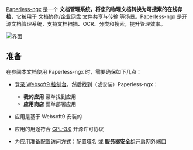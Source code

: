 [Paperless-ngx](https://docs.paperless-ngx.com ) 是一个 **文档管理系统，将您的物理文档转换为可搜索的在线存档**，它被用于 文档协作/企业网盘 文件共享与传输  等场景。Paperless-ngx 是开源文档管理系统，支持文档扫描、OCR、分类和搜索，提升管理效率。


![界面](http://libs.websoft9.com/Websoft9/DocsPicture/zh/paperlessngx/paperlessngx-gui-websoft9.png)


## 准备

在参阅本文档使用 Paperless-ngx 时，需要确保如下几点：

- [登录 Websoft9 控制台](./login-console)，然后找到（或安装）Paperless-ngx：
  - **我的应用** 菜单找到应用 
  - **应用商店** 菜单部署应用

- 应用是基于 Websoft9 安装的


- 应用的用途符合 [GPL-3.0](https://opensource.org/licenses/GPL-3.0) 开源许可协议


- 为应用准备配置访问方式：[配置域名](./domain-set) 或 **服务器安全组**开启网外端口